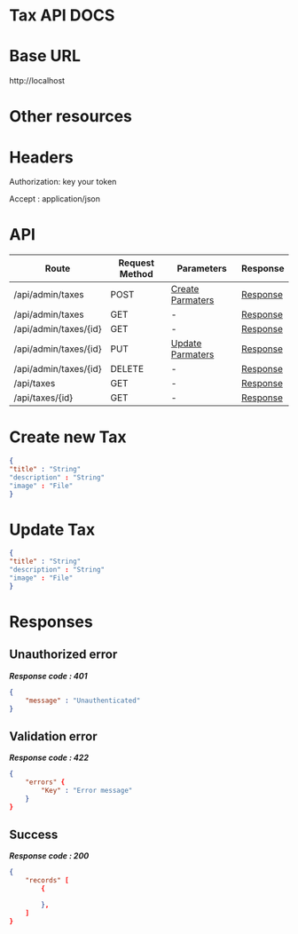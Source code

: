 # Tax API DOCS

# Base URL
http://localhost

# Other resources 

 
# Headers

Authorization: key your token

Accept : application/json

# API 

| Route                        | Request Method | Parameters | Response  |
| -----------                  | -----------    |----------- |---------- |
| /api/admin/taxes            | POST           |  [Create Parmaters](#Create)|[Response](#Response)|
| /api/admin/taxes | GET           |-|  [Response](#Response)         |
|/api/admin/taxes/{id}         | GET           |  - |  [Response](#Response)         |
|/api/admin/taxes/{id}        |PUT           |  [Update Parmaters](#Update)|[Response](#Response)     |
|/api/admin/taxes/{id}        |DELETE           |  -|[Response](#Response)| 
|/api/taxes        |GET           |-| [Response](#Response)|
|/api/taxes/{id}        |GET           |-|[Response](#Response)|


# <a name="Create"> </a> Create new Tax 

```json
{
"title" : "String"
"description" : "String"
"image" : "File"
} 
```

# <a name="Update"> </a> Update Tax

```json
{
"title" : "String"
"description" : "String"
"image" : "File"
} 
```
# <a name="Response"> </a> Responses 

## Unauthorized error

__*Response code : 401*__
```json 
{
    "message" : "Unauthenticated"
}
```

## Validation error 
__*Response code : 422*__

```json 
{
    "errors" {
        "Key" : "Error message"
    }
}
```
## Success  
__*Response code : 200*__
```json 
{
    "records" [
        {

        },
    ]
}
```
